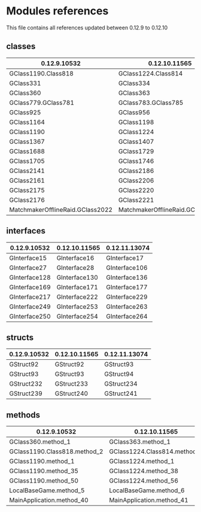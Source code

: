 # Modules references

This file contains all references updated between 0.12.9 to 0.12.10

## classes

**0.12.9.10532**                 | **0.12.10.11565**                | **0.12.11.13074**
-------------------------------- | -------------------------------- | --------------------------------
GClass1190.Class818              | GClass1224.Class814              | GClass1253.Class846
GClass331                        | GClass334                        | GClass350
GClass360                        | GClass363                        | GClass379
GClass779.GClass781              | GClass783.GClass785              | GClass804.GClass806
GClass925                        | GClass956                        | GClass984
GClass1164                       | GClass1198                       | GClass1230
GClass1190                       | GClass1224                       | GClass1253
GClass1367                       | GClass1407                       | GClass1431
GClass1688                       | GClass1729                       | GClass1757
GClass1705                       | GClass1746                       | GClass1774
GClass2141                       | GClass2186                       | GClass2232
GClass2161                       | GClass2206                       | GClass2251
GClass2175                       | GClass2220                       | GClass2265
GClass2176                       | GClass2221                       | GClass2266
MatchmakerOfflineRaid.GClass2022 | MatchmakerOfflineRaid.GClass2066 | MatchmakerOfflineRaid.GClass2112

## interfaces

**0.12.9.10532** | **0.12.10.11565** | **0.12.11.13074**
---------------- | ----------------- | -----------------
GInterface15     | GInterface16      | GInterface17
GInterface27     | GInterface28      | GInterface106
GInterface128    | GInterface130     | GInterface136
GInterface169    | GInterface171     | GInterface177
GInterface217    | GInterface222     | GInterface229
GInterface249    | GInterface253     | GInterface263
GInterface250    | GInterface254     | GInterface264

## structs

**0.12.9.10532** | **0.12.10.11565** | **0.12.11.13074**
---------------- | ----------------- | -----------------
GStruct92        | GStruct92         | GStruct93
GStruct93        | GStruct93         | GStruct94
GStruct232       | GStruct233        | GStruct234
GStruct239       | GStruct240        | GStruct241

## methods

**0.12.9.10532**             | **0.12.10.11565**            | **0.12.11.13074**
---------------------------- | ---------------------------- | -------------------------------
GClass360.method_1           | GClass363.method_1           | GClass379.method_1
GClass1190.Class818.method_2 | GClass1224.Class814.method_2 | GClass1253.Class846.method_2
GClass1190.method_1          | GClass1224.method_1          | GClass1253.method_1
GClass1190.method_35         | GClass1224.method_38         | GClass1253.method_40
GClass1190.method_50         | GClass1224.method_56         | GClass1253.method_61
LocalBaseGame.method_5       | LocalBaseGame.method_6       | LocalBaseGame.method_6
MainApplication.method_40    | MainApplication.method_41    | MainApplication.method_44
